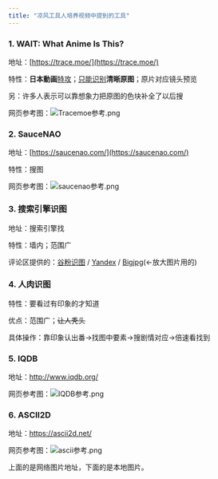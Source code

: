 ```yaml
---
title: "凉风工具人培养视频中提到的工具"
---
```


### 1. WAIT: What Anime Is This?

地址：[https://trace.moe/](https://trace.moe/)

特性：**日本動画**<u>特攻</u>；<u>只能识别</u>**清晰原图**；原片对应镜头预览

另：许多人表示可以靠想象力把原图的色块补全了以后搜

网页参考图：![Tracemoe参考.png](https://i.loli.net/2020/03/10/LjFNydnYuTDz6Sc.png)



### 2. SauceNAO

地址：[https://saucenao.com/](https://saucenao.com/)

特性：搜图

网页参考图：![saucenao参考.png](https://i.loli.net/2020/03/10/ErpKJZlRewCvdG6.png)



### 3. 搜索引擎识图

地址：搜索引擎找

特性：墙内；范围广

评论区提供的：[谷粉识图](https://gfsoso.fcczp.com/image.html)	/	[Yandex](https://yandex.com/images/)	/	[Bigjpg](https://bigjpg.com/)(←放大图片用的)



### 4. 人肉识图

特性：要看过有印象的才知道

优点：范围广；~~让人秃头~~

具体操作：靠印象认出番→找图中要素→搜剧情对应→倍速看找到



### 5. IQDB

地址：http://www.iqdb.org/

网页参考图：![IQDB参考.png](https://i.loli.net/2020/03/10/bHWPylhkn5XJoZ8.png)



### 6. ASCII2D

地址：https://ascii2d.net/

网页参考图：![ascii参考.png](https://i.loli.net/2020/03/10/AvgMtTelI3chi5V.png)

上面的是网络图片地址，下面的是本地图片。